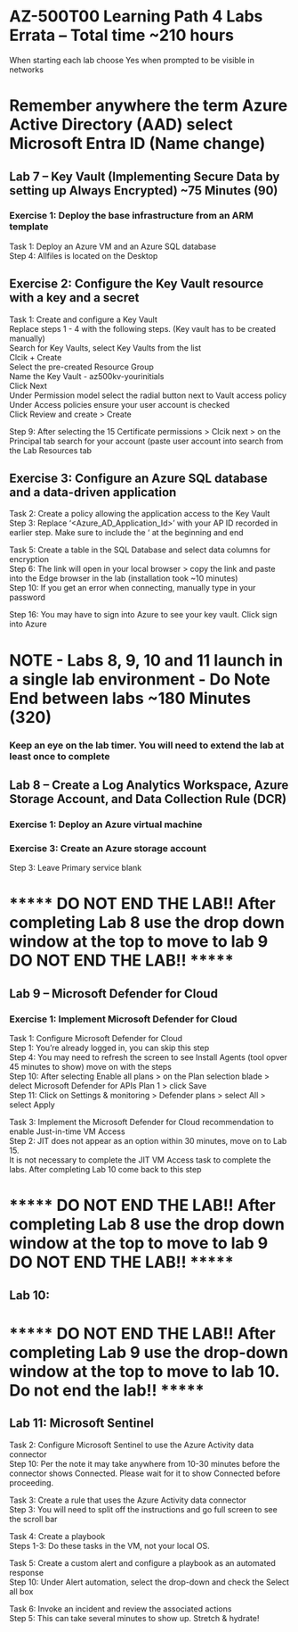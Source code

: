 # AZ-500T00 Learning Path 4 Labs Errata  – Total time ~210 hours 

When starting each lab choose Yes when prompted to be visible in networks<br>

# Remember anywhere the term Azure Active Directory (AAD) select Microsoft Entra ID  (Name change)

## Lab 7 – Key Vault (Implementing Secure Data by setting up Always Encrypted) ~75 Minutes (90)

### Exercise 1: Deploy the base infrastructure from an ARM template

Task 1: Deploy an Azure VM and an Azure SQL database <br>
Step 4:  Allfiles is located on the Desktop <br>

## Exercise 2: Configure the Key Vault resource with a key and a secret

Task 1: Create and configure a Key Vault <br>
Replace steps 1 - 4 with the following steps. (Key vault has to be created manually) <br>
Search for Key Vaults, select Key Vaults from the list <br>
Clcik + Create <br>
Select the pre-created Resource Group <br>
Name the Key Vault - az500kv-yourinitials <br>
Click Next <br>
Under Permission model select the radial button next to Vault access policy <br>
Under Access policies ensure your user account is checked <br>
Click Review and create > Create <br>

Step 9:  After selecting the 15 Certificate permissions > Clcik next > on the Principal tab search for your account (paste user account into search from the Lab Resources tab

## Exercise 3: Configure an Azure SQL database and a data-driven application

Task 2: Create a policy allowing the application access to the Key Vault<br>
Step 3:  Replace  ‘<Azure_AD_Application_Id>’ with your AP ID recorded in earlier step.  Make sure to include the ‘ at the beginning and end<br>

Task 5: Create a table in the SQL Database and select data columns for encryption <br>
Step 6:  The link will open in your local browser > copy the link and paste into the Edge browser in the lab (installation took ~10 minutes) <br>
Step 10:  If you get an error when connecting, manually type in your password <br>

Step 16:  You may have to sign into Azure to see your key vault.  Click sign into Azure <br>

# NOTE - Labs 8, 9, 10 and 11 launch in a single lab environment - Do Note End between labs ~180 Minutes (320)
### Keep an eye on the lab timer.  You will need to extend the lab at least once to complete 

## Lab 8 – Create a Log Analytics Workspace, Azure Storage Account, and Data Collection Rule (DCR)

### Exercise 1: Deploy an Azure virtual machine

### Exercise 3: Create an Azure storage account
Step 3:  Leave Primary service blank

# ***** DO NOT END THE LAB!!  After completing Lab 8 use the drop down window at the top to move to lab 9  DO NOT END THE LAB!! *****

## Lab 9 – Microsoft Defender for Cloud

### Exercise 1: Implement Microsoft Defender for Cloud

Task 1: Configure Microsoft Defender for Cloud <br>
Step 1: You’re already logged in, you can skip this step<br>
Step 4: You may need to refresh the screen to see Install Agents (tool opver 45 minutes to show) move on with the steps<br>
Step 10: After selecting Enable all plans > on the Plan selection blade > delect Microsoft Defender for APIs Plan 1 > click Save <br>
Step 11: Click on Settings & monitoring > Defender plans > select All > select Apply

Task 3: Implement the Microsoft Defender for Cloud recommendation to enable Just-in-time VM Access<br>
Step 2: JIT does not appear as an option within 30 minutes, move on to Lab 15.<br> 
It is not necessary to complete the JIT VM Access task to complete the labs.  After completing Lab 10 come back to this step<br>

# ***** DO NOT END THE LAB!!  After completing Lab 8 use the drop down window at the top to move to lab 9  DO NOT END THE LAB!! *****

## Lab 10: 

# ***** DO NOT END THE LAB!!  After completing Lab 9 use the drop-down window at the top to move to lab 10.  Do not end the lab!! *****<br>

## Lab 11: Microsoft Sentinel

Task 2: Configure Microsoft Sentinel to use the Azure Activity data connector<br>
Step 10:  Per the note it may take anywhere from 10-30 minutes before the connector shows Connected. Please wait for it to show Connected before proceeding.<br>

Task 3: Create a rule that uses the Azure Activity data connector <br>
Step 3:  You will need to split off the instructions and go full screen to see the scroll bar <br>

Task 4: Create a playbook<br>
Steps 1-3: Do these tasks in the VM, not your local OS.<br>

Task 5: Create a custom alert and configure a playbook as an automated response<br>
Step 10: Under Alert automation, select the drop-down and check the Select all box<br>

Task 6: Invoke an incident and review the associated actions<br>
Step 5: This can take several minutes to show up. Stretch & hydrate!<br>
